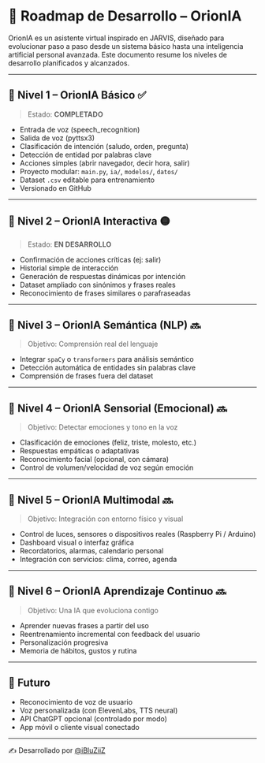 # 🧠 Roadmap de Desarrollo – OrionIA

OrionIA es un asistente virtual inspirado en JARVIS, diseñado para evolucionar paso a paso desde un sistema básico hasta una inteligencia artificial personal avanzada. Este documento resume los niveles de desarrollo planificados y alcanzados.

---

## 🔹 Nivel 1 – OrionIA Básico ✅

> Estado: **COMPLETADO**

- Entrada de voz (speech_recognition)
- Salida de voz (pyttsx3)
- Clasificación de intención (saludo, orden, pregunta)
- Detección de entidad por palabras clave
- Acciones simples (abrir navegador, decir hora, salir)
- Proyecto modular: `main.py`, `ia/`, `modelos/`, `datos/`
- Dataset `.csv` editable para entrenamiento
- Versionado en GitHub

---

## 🔸 Nivel 2 – OrionIA Interactiva 🟡

> Estado: **EN DESARROLLO**

- Confirmación de acciones críticas (ej: salir)
- Historial simple de interacción
- Generación de respuestas dinámicas por intención
- Dataset ampliado con sinónimos y frases reales
- Reconocimiento de frases similares o parafraseadas

---

## 🔸 Nivel 3 – OrionIA Semántica (NLP) 🔜

> Objetivo: Comprensión real del lenguaje

- Integrar `spaCy` o `transformers` para análisis semántico
- Detección automática de entidades sin palabras clave
- Comprensión de frases fuera del dataset

---

## 🔸 Nivel 4 – OrionIA Sensorial (Emocional) 🔜

> Objetivo: Detectar emociones y tono en la voz

- Clasificación de emociones (feliz, triste, molesto, etc.)
- Respuestas empáticas o adaptativas
- Reconocimiento facial (opcional, con cámara)
- Control de volumen/velocidad de voz según emoción

---

## 🔸 Nivel 5 – OrionIA Multimodal 🔜

> Objetivo: Integración con entorno físico y visual

- Control de luces, sensores o dispositivos reales (Raspberry Pi / Arduino)
- Dashboard visual o interfaz gráfica
- Recordatorios, alarmas, calendario personal
- Integración con servicios: clima, correo, agenda

---

## 🔸 Nivel 6 – OrionIA Aprendizaje Continuo 🔜

> Objetivo: Una IA que evoluciona contigo

- Aprender nuevas frases a partir del uso
- Reentrenamiento incremental con feedback del usuario
- Personalización progresiva
- Memoria de hábitos, gustos y rutina

---

## 🏁 Futuro

- Reconocimiento de voz de usuario
- Voz personalizada (con ElevenLabs, TTS neural)
- API ChatGPT opcional (controlado por modo)
- App móvil o cliente visual conectado

---

✍️ Desarrollado por [@iBluZiiZ](https://github.com/iBluZiiZ/)


